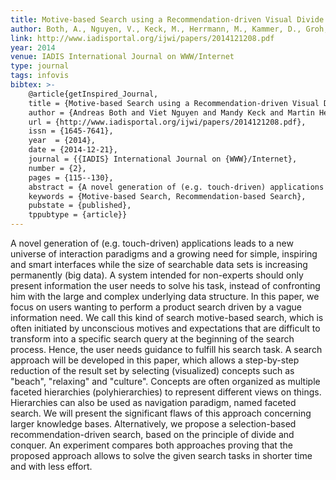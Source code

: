 ```yaml
---
title: Motive-based Search using a Recommendation-driven Visual Divide and Conquer Approach
author: Both, A., Nguyen, V., Keck, M., Herrmann, M., Kammer, D., Groh, R., Henkens, D.
link: http://www.iadisportal.org/ijwi/papers/2014121208.pdf
year: 2014
venue: IADIS International Journal on WWW/Internet
type: journal
tags: infovis
bibtex: >-
    @article{getInspired_Journal,
    title = {Motive-based Search using a Recommendation-driven Visual Divide and Conquer Approach},
    author = {Andreas Both and Viet Nguyen and Mandy Keck and Martin Herrmann and Dietrich Kammer and Rainer Groh and Dana Henkens},
    url = {http://www.iadisportal.org/ijwi/papers/2014121208.pdf},
    issn = {1645-7641},
    year  = {2014},
    date = {2014-12-21},
    journal = {{IADIS} International Journal on {WWW}/Internet},
    number = {2},
    pages = {115--130},
    abstract = {A novel generation of (e.g. touch-driven) applications leads to a new universe of interaction paradigms and a growing need for simple, inspiring and smart interfaces while the size of searchable data sets is increasing permanently (big data). A system intended for non-experts should only present information the user needs to solve his task, instead of confronting him with the large and complex underlying data structure. In this paper, we focus on users wanting to perform a product search driven by a vague information need. We call this kind of search motive-based search, which is often initiated by unconscious motives and expectations that are difficult to transform into a specific search query at the beginning of the search process. Hence, the user needs guidance to fulfill his search task. A search approach will be developed in this paper, which allows a step-by-step reduction of the result set by selecting (visualized) concepts such as "beach", "relaxing" and "culture". Concepts are often organized as multiple faceted hierarchies (polyhierarchies) to represent different views on things. Hierarchies can also be used as navigation paradigm, named faceted search. We will present the significant flaws of this approach concerning larger knowledge bases. Alternatively, we propose a selection-based recommendation-driven search, based on the principle of divide and conquer. An experiment compares both approaches proving that the proposed approach allows to solve the given search tasks in shorter time and with less effort.},
    keywords = {Motive-based Search, Recommendation-based Search},
    pubstate = {published},
    tppubtype = {article}}
---
```

A novel generation of (e.g. touch-driven) applications leads to a new universe of interaction paradigms and a growing need for simple, inspiring and smart interfaces while the size of searchable data sets is increasing permanently (big data). A system intended for non-experts should only present information the user needs to solve his task, instead of confronting him with the large and complex underlying data structure. In this paper, we focus on users wanting to perform a product search driven by a vague information need. We call this kind of search motive-based search, which is often initiated by unconscious motives and expectations that are difficult to transform into a specific search query at the beginning of the search process. Hence, the user needs guidance to fulfill his search task. A search approach will be developed in this paper, which allows a step-by-step reduction of the result set by selecting (visualized) concepts such as "beach", "relaxing" and "culture". Concepts are often organized as multiple faceted hierarchies (polyhierarchies) to represent different views on things. Hierarchies can also be used as navigation paradigm, named faceted search. We will present the significant flaws of this approach concerning larger knowledge bases. Alternatively, we propose a selection-based recommendation-driven search, based on the principle of divide and conquer. An experiment compares both approaches proving that the proposed approach allows to solve the given search tasks in shorter time and with less effort.